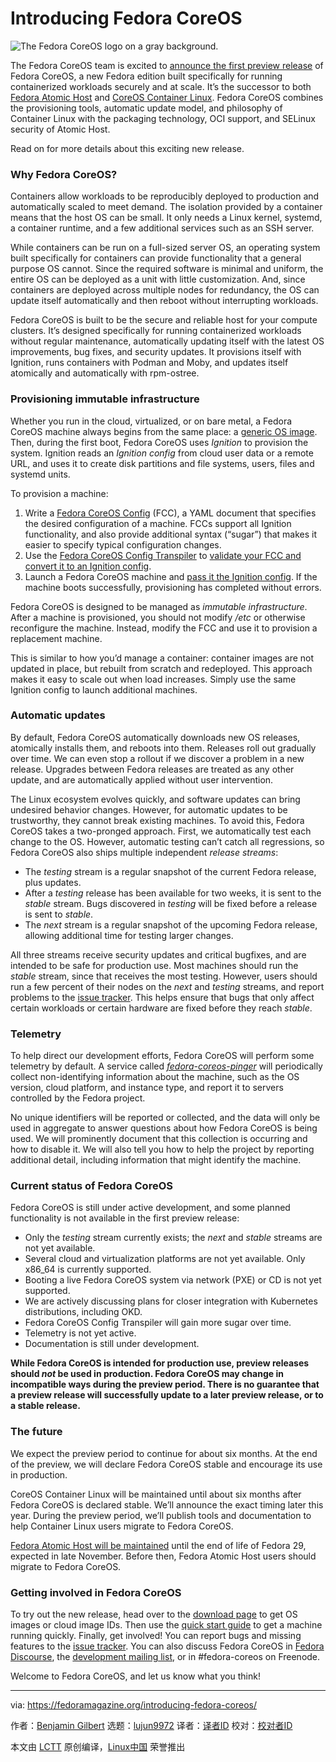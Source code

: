 [#]: collector: (lujun9972)
[#]: translator: ( )
[#]: reviewer: ( )
[#]: publisher: ( )
[#]: url: ( )
[#]: subject: (Introducing Fedora CoreOS)
[#]: via: (https://fedoramagazine.org/introducing-fedora-coreos/)
[#]: author: (Benjamin Gilbert https://fedoramagazine.org/author/bgilbert/)

Introducing Fedora CoreOS
======

![The Fedora CoreOS logo on a gray background.][1]

The Fedora CoreOS team is excited to [announce the first preview release][2] of Fedora CoreOS, a new Fedora edition built specifically for running containerized workloads securely and at scale. It’s the successor to both [Fedora Atomic Host][3] and [CoreOS Container Linux][4]. Fedora CoreOS combines the provisioning tools, automatic update model, and philosophy of Container Linux with the packaging technology, OCI support, and SELinux security of Atomic Host.

Read on for more details about this exciting new release.

### Why Fedora CoreOS?

Containers allow workloads to be reproducibly deployed to production and automatically scaled to meet demand. The isolation provided by a container means that the host OS can be small. It only needs a Linux kernel, systemd, a container runtime, and a few additional services such as an SSH server.

While containers can be run on a full-sized server OS, an operating system built specifically for containers can provide functionality that a general purpose OS cannot. Since the required software is minimal and uniform, the entire OS can be deployed as a unit with little customization. And, since containers are deployed across multiple nodes for redundancy, the OS can update itself automatically and then reboot without interrupting workloads.

Fedora CoreOS is built to be the secure and reliable host for your compute clusters. It’s designed specifically for running containerized workloads without regular maintenance, automatically updating itself with the latest OS improvements, bug fixes, and security updates. It provisions itself with Ignition, runs containers with Podman and Moby, and updates itself atomically and automatically with rpm-ostree.

### Provisioning immutable infrastructure

Whether you run in the cloud, virtualized, or on bare metal, a Fedora CoreOS machine always begins from the same place: a [generic OS image][5]. Then, during the first boot, Fedora CoreOS uses _Ignition_ to provision the system. Ignition reads an _Ignition config_ from cloud user data or a remote URL, and uses it to create disk partitions and file systems, users, files and systemd units.

To provision a machine:

  1. Write a [Fedora CoreOS Config][6] (FCC), a YAML document that specifies the desired configuration of a machine. FCCs support all Ignition functionality, and also provide additional syntax (“sugar”) that makes it easier to specify typical configuration changes.
  2. Use the [Fedora CoreOS Config Transpiler][7] to [validate your FCC and convert it to an Ignition config][8].
  3. Launch a Fedora CoreOS machine and [pass it the Ignition config][9]. If the machine boots successfully, provisioning has completed without errors.



Fedora CoreOS is designed to be managed as _immutable infrastructure_. After a machine is provisioned, you should not modify _/etc_ or otherwise reconfigure the machine. Instead, modify the FCC and use it to provision a replacement machine.

This is similar to how you’d manage a container: container images are not updated in place, but rebuilt from scratch and redeployed. This approach makes it easy to scale out when load increases. Simply use the same Ignition config to launch additional machines.

### Automatic updates

By default, Fedora CoreOS automatically downloads new OS releases, atomically installs them, and reboots into them. Releases roll out gradually over time. We can even stop a rollout if we discover a problem in a new release. Upgrades between Fedora releases are treated as any other update, and are automatically applied without user intervention.

The Linux ecosystem evolves quickly, and software updates can bring undesired behavior changes. However, for automatic updates to be trustworthy, they cannot break existing machines. To avoid this, Fedora CoreOS takes a two-pronged approach. First, we automatically test each change to the OS. However, automatic testing can’t catch all regressions, so Fedora CoreOS also ships multiple independent _release streams_:

  * The _testing_ stream is a regular snapshot of the current Fedora release, plus updates.
  * After a _testing_ release has been available for two weeks, it is sent to the _stable_ stream. Bugs discovered in _testing_ will be fixed before a release is sent to _stable_.
  * The _next_ stream is a regular snapshot of the upcoming Fedora release, allowing additional time for testing larger changes.



All three streams receive security updates and critical bugfixes, and are intended to be safe for production use. Most machines should run the _stable_ stream, since that receives the most testing. However, users should run a few percent of their nodes on the _next_ and _testing_ streams, and report problems to the [issue tracker][10]. This helps ensure that bugs that only affect certain workloads or certain hardware are fixed before they reach _stable_.

### Telemetry

To help direct our development efforts, Fedora CoreOS will perform some telemetry by default. A service called _[fedora-coreos-pinger][11]_ will periodically collect non-identifying information about the machine, such as the OS version, cloud platform, and instance type, and report it to servers controlled by the Fedora project.

No unique identifiers will be reported or collected, and the data will only be used in aggregate to answer questions about how Fedora CoreOS is being used. We will prominently document that this collection is occurring and how to disable it. We will also tell you how to help the project by reporting additional detail, including information that might identify the machine.

### Current status of Fedora CoreOS

Fedora CoreOS is still under active development, and some planned functionality is not available in the first preview release:

  * Only the _testing_ stream currently exists; the _next_ and _stable_ streams are not yet available.
  * Several cloud and virtualization platforms are not yet available. Only x86_64 is currently supported.
  * Booting a live Fedora CoreOS system via network (PXE) or CD is not yet supported.
  * We are actively discussing plans for closer integration with Kubernetes distributions, including OKD.
  * Fedora CoreOS Config Transpiler will gain more sugar over time.
  * Telemetry is not yet active.
  * Documentation is still under development.



**While Fedora CoreOS is intended for production use, preview releases should _not_ be used in production. Fedora CoreOS may change in incompatible ways during the preview period. There is no guarantee that a preview release will successfully update to a later preview release, or to a stable release.**

### The future

We expect the preview period to continue for about six months. At the end of the preview, we will declare Fedora CoreOS stable and encourage its use in production.

CoreOS Container Linux will be maintained until about six months after Fedora CoreOS is declared stable. We’ll announce the exact timing later this year. During the preview period, we’ll publish tools and documentation to help Container Linux users migrate to Fedora CoreOS.

[Fedora Atomic Host will be maintained][12] until the end of life of Fedora 29, expected in late November. Before then, Fedora Atomic Host users should migrate to Fedora CoreOS.

### Getting involved in Fedora CoreOS

To try out the new release, head over to the [download page][5] to get OS images or cloud image IDs. Then use the [quick start guide][13] to get a machine running quickly. Finally, get involved! You can report bugs and missing features to the [issue tracker][10]. You can also discuss Fedora CoreOS in [Fedora Discourse][14], the [development mailing list][15], or in #fedora-coreos on Freenode.

Welcome to Fedora CoreOS, and let us know what you think!

--------------------------------------------------------------------------------

via: https://fedoramagazine.org/introducing-fedora-coreos/

作者：[Benjamin Gilbert][a]
选题：[lujun9972][b]
译者：[译者ID](https://github.com/译者ID)
校对：[校对者ID](https://github.com/校对者ID)

本文由 [LCTT](https://github.com/LCTT/TranslateProject) 原创编译，[Linux中国](https://linux.cn/) 荣誉推出

[a]: https://fedoramagazine.org/author/bgilbert/
[b]: https://github.com/lujun9972
[1]: https://fedoramagazine.org/wp-content/uploads/2019/07/introducing-fedora-coreos-816x345.png
[2]: https://getfedora.org/coreos/
[3]: https://www.projectatomic.io/
[4]: https://coreos.com/os/docs/latest/
[5]: https://getfedora.org/coreos/download/
[6]: https://github.com/coreos/fcct/blob/master/docs/configuration-v1_0.md
[7]: https://github.com/coreos/fcct/releases
[8]: https://docs.fedoraproject.org/en-US/fedora-coreos/getting-started/#_generating_ignition_configs
[9]: https://docs.fedoraproject.org/en-US/fedora-coreos/getting-started/#_launching_fedora_coreos
[10]: https://github.com/coreos/fedora-coreos-tracker/issues
[11]: https://github.com/coreos/fedora-coreos-pinger/
[12]: https://fedoramagazine.org/announcing-fedora-coreos/
[13]: https://docs.fedoraproject.org/en-US/fedora-coreos/getting-started/
[14]: https://discussion.fedoraproject.org/c/server/coreos
[15]: https://lists.fedoraproject.org/archives/list/coreos@lists.fedoraproject.org/

